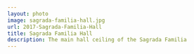 ```yaml
---
layout: photo
image: sagrada-familia-hall.jpg
url: 2017-Sagrada-Familia-Hall
title: Sagrada Familia Hall
description: The main hall ceiling of the Sagrada Familia
---
```

